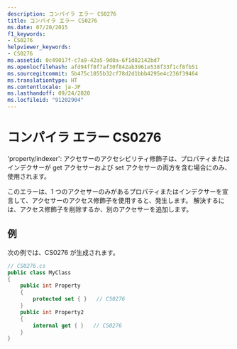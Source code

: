 ```yaml
---
description: コンパイラ エラー CS0276
title: コンパイラ エラー CS0276
ms.date: 07/20/2015
f1_keywords:
- CS0276
helpviewer_keywords:
- CS0276
ms.assetid: 0c49017f-c7a9-42a5-9d0a-6f1d82142bd7
ms.openlocfilehash: afd94ff8f7af30f842ab3961e538f33f1cf8fb51
ms.sourcegitcommit: 5b475c1855b32cf78d2d1bbb4295e4c236f39464
ms.translationtype: HT
ms.contentlocale: ja-JP
ms.lasthandoff: 09/24/2020
ms.locfileid: "91202904"
---
```

# <a name="compiler-error-cs0276"></a>コンパイラ エラー CS0276

'property/indexer': アクセサーのアクセシビリティ修飾子は、プロパティまたはインデクサーが get アクセサーおよび set アクセサーの両方を含む場合にのみ、使用されます。  
  
 このエラーは、1 つのアクセサーのみがあるプロパティまたはインデクサーを宣言して、アクセサーのアクセス修飾子を使用すると、発生します。 解決するには、アクセス修飾子を削除するか、別のアクセサーを追加します。  
  
## <a name="example"></a>例  

 次の例では、CS0276 が生成されます。  
  
```csharp  
// CS0276.cs  
public class MyClass  
{  
    public int Property  
    {  
        protected set { }   // CS0276  
    }  
    public int Property2  
    {  
        internal get { }   // CS0276  
    }  
}  
```
